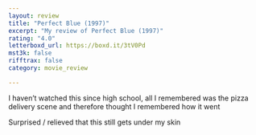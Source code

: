 ```yaml
---
layout: review
title: "Perfect Blue (1997)"
excerpt: "My review of Perfect Blue (1997)"
rating: "4.0"
letterboxd_url: https://boxd.it/3tV0Pd
mst3k: false
rifftrax: false
category: movie_review

---
```


I haven’t watched this since high school, all I remembered was the pizza delivery scene and therefore thought I remembered how it went

Surprised / relieved that this still gets under my skin